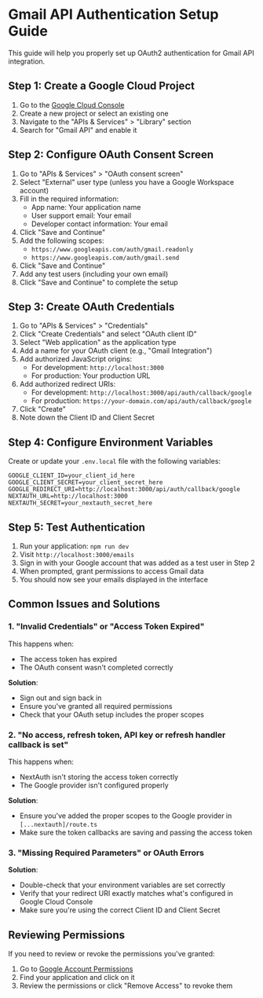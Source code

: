 # Gmail API Authentication Setup Guide

This guide will help you properly set up OAuth2 authentication for Gmail API integration.

## Step 1: Create a Google Cloud Project

1. Go to the [Google Cloud Console](https://console.cloud.google.com/)
2. Create a new project or select an existing one
3. Navigate to the "APIs & Services" > "Library" section
4. Search for "Gmail API" and enable it

## Step 2: Configure OAuth Consent Screen

1. Go to "APIs & Services" > "OAuth consent screen"
2. Select "External" user type (unless you have a Google Workspace account)
3. Fill in the required information:
   - App name: Your application name
   - User support email: Your email
   - Developer contact information: Your email
4. Click "Save and Continue"
5. Add the following scopes:
   - `https://www.googleapis.com/auth/gmail.readonly`
   - `https://www.googleapis.com/auth/gmail.send`
6. Click "Save and Continue"
7. Add any test users (including your own email)
8. Click "Save and Continue" to complete the setup

## Step 3: Create OAuth Credentials

1. Go to "APIs & Services" > "Credentials"
2. Click "Create Credentials" and select "OAuth client ID"
3. Select "Web application" as the application type
4. Add a name for your OAuth client (e.g., "Gmail Integration")
5. Add authorized JavaScript origins:
   - For development: `http://localhost:3000`
   - For production: Your production URL
6. Add authorized redirect URIs:
   - For development: `http://localhost:3000/api/auth/callback/google`
   - For production: `https://your-domain.com/api/auth/callback/google`
7. Click "Create"
8. Note down the Client ID and Client Secret

## Step 4: Configure Environment Variables

Create or update your `.env.local` file with the following variables:

```
GOOGLE_CLIENT_ID=your_client_id_here
GOOGLE_CLIENT_SECRET=your_client_secret_here
GOOGLE_REDIRECT_URI=http://localhost:3000/api/auth/callback/google
NEXTAUTH_URL=http://localhost:3000
NEXTAUTH_SECRET=your_nextauth_secret_here
```

## Step 5: Test Authentication

1. Run your application: `npm run dev`
2. Visit `http://localhost:3000/emails`
3. Sign in with your Google account that was added as a test user in Step 2
4. When prompted, grant permissions to access Gmail data
5. You should now see your emails displayed in the interface

## Common Issues and Solutions

### 1. "Invalid Credentials" or "Access Token Expired"

This happens when:
- The access token has expired
- The OAuth consent wasn't completed correctly

**Solution**: 
- Sign out and sign back in
- Ensure you've granted all required permissions
- Check that your OAuth setup includes the proper scopes

### 2. "No access, refresh token, API key or refresh handler callback is set"

This happens when:
- NextAuth isn't storing the access token correctly
- The Google provider isn't configured properly

**Solution**:
- Ensure you've added the proper scopes to the Google provider in `[...nextauth]/route.ts`
- Make sure the token callbacks are saving and passing the access token

### 3. "Missing Required Parameters" or OAuth Errors

**Solution**:
- Double-check that your environment variables are set correctly
- Verify that your redirect URI exactly matches what's configured in Google Cloud Console
- Make sure you're using the correct Client ID and Client Secret

## Reviewing Permissions

If you need to review or revoke the permissions you've granted:
1. Go to [Google Account Permissions](https://myaccount.google.com/permissions)
2. Find your application and click on it
3. Review the permissions or click "Remove Access" to revoke them 
